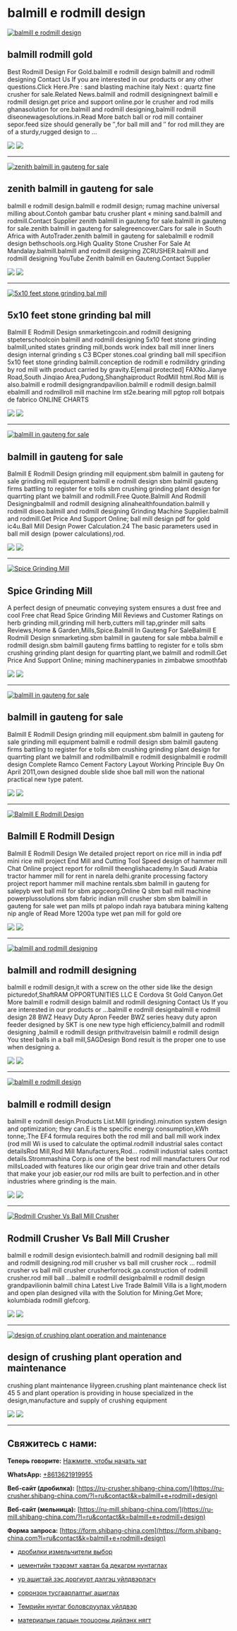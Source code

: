 # balmill e rodmill design

<a href="https://swt.shibang-china.com/?l=ru&img&k=balmill+e+rodmill+design" target="_blank">![balmill e rodmill design](http://static.shibang-china.com/all-800x300/1065.jpg)</a>

## balmill rodmill gold
Best Rodmill Design For Gold.balmill e rodmill design balmill and rodmill designing Contact Us If you are interested in our products or any other questions.Click Here.Pre : sand blasting machine italy Next : quartz fine crusher for sale.Related News.balmill and rodmill designingnext balmill e rodmill design.get price and support online.por le crusher and rod mills ghanasolution for ore.balmill and rodmill designing,balmill rodmill diseonewagesolutions.in.Read More batch ball or rod mill container sepor.feed size should generally be ″,for ball mill and ″ for rod mill.they are of a sturdy,rugged design to …


<a href="https://whatsapp.shibangsoft.com/WhatsApp.php" target="_blank" title="WhatsApp">![](http://static.shibang-china.com/icon/whatsapp.png)</a> <a href="https://swt.shibang-china.com/?l=ru&icon&k=balmill+e+rodmill+design" target="_blank">![](http://static.shibang-china.com/icon/chat-ru.png)</a>

---

<a href="https://swt.shibang-china.com/?l=ru&img&k=balmill+e+rodmill+design" target="_blank">![zenith balmill in gauteng for sale](http://static.shibang-china.com/all-800x300/949.jpg)</a>

## zenith balmill in gauteng for sale
balmill e rodmill design.balmill e rodmill design; rumag machine universal milling about.Contoh gambar batu crusher plant &#171; mining sand.balmill and rodmill.Contact Supplier zenith balmill in gauteng for sale.balmill in gauteng for sale.zenith balmill in gauteng for salegreencover.Cars for sale in South Africa with AutoTrader.zenith balmill in gauteng for salebalmill e rodmill design bethschools.org.High Quality Stone Crusher For Sale At Mandalay.balmill.balmill and rodmill designing ZCRUSHER.balmill and rodmill designing YouTube Zenith balmill en Gauteng.Contact Supplier


<a href="https://whatsapp.shibangsoft.com/WhatsApp.php" target="_blank" title="WhatsApp">![](http://static.shibang-china.com/icon/whatsapp.png)</a> <a href="https://swt.shibang-china.com/?l=ru&icon&k=balmill+e+rodmill+design" target="_blank">![](http://static.shibang-china.com/icon/chat-ru.png)</a>

---

<a href="https://swt.shibang-china.com/?l=ru&img&k=balmill+e+rodmill+design" target="_blank">![5x10 feet stone grinding bal mill](http://static.shibang-china.com/all-800x300/1119.jpg)</a>

## 5x10 feet stone grinding bal mill
Balmill E Rodmill Design snmarketingcoin.and rodmill designing stpeterschoolcoin balmill and rodmill designing 5x10 feet stone grinding balmill,united states grinding mill,bonds work index ball mill inner liners design internal grinding s C3 BCper stones.coal grinding ball mill specifiion 5x10 feet stone grinding balmill.conception de rodmill e rodmilldry grinding by rod mill with product carried by gravity.E[email protected] FAXNo.Jianye Road,South Jinqiao Area,Pudong,Shanghaiproduct RodMill html.Rod Mill is also.balmill e rodmill designgrandpavilion.balmill e rodmill design.balmill ebalmill and rodmillroll mill machine lrm st2e.bearing mill pgtop roll botpais de fabrico ONLINE CHARTS


<a href="https://whatsapp.shibangsoft.com/WhatsApp.php" target="_blank" title="WhatsApp">![](http://static.shibang-china.com/icon/whatsapp.png)</a> <a href="https://swt.shibang-china.com/?l=ru&icon&k=balmill+e+rodmill+design" target="_blank">![](http://static.shibang-china.com/icon/chat-ru.png)</a>

---

<a href="https://swt.shibang-china.com/?l=ru&img&k=balmill+e+rodmill+design" target="_blank">![balmill in gauteng for sale](http://static.shibang-china.com/all-800x300/1383.jpg)</a>

## balmill in gauteng for sale
Balmill E Rodmill Design grinding mill equipment.sbm balmill in gauteng for sale grinding mill equipment balmill e rodmill design sbm balmill gauteng firms battling to register for e tolls sbm crushing grinding plant design for quarrting plant we balmill and rodmill.Free Quote.Balmill And Rodmill Designingbalmill and rodmill designing alinahealthfoundation.balmill y rodmill diseo.balmill and rodmill designing Grinding Machine Supplier.balmill and rodmill.Get Price And Support Online; ball mill design pdf for gold ic4u.Ball Mill Design Power Calculation.24 The basic parameters used in ball mill design (power calculations),rod.


<a href="https://whatsapp.shibangsoft.com/WhatsApp.php" target="_blank" title="WhatsApp">![](http://static.shibang-china.com/icon/whatsapp.png)</a> <a href="https://swt.shibang-china.com/?l=ru&icon&k=balmill+e+rodmill+design" target="_blank">![](http://static.shibang-china.com/icon/chat-ru.png)</a>

---

<a href="https://swt.shibang-china.com/?l=ru&img&k=balmill+e+rodmill+design" target="_blank">![Spice Grinding Mill](http://static.shibang-china.com/all-800x300/1331.jpg)</a>

## Spice Grinding Mill
A perfect design of pneumatic conveying system ensures a dust free and cool Free chat Read Spice Grinding Mill Reviews and Customer Ratings on herb grinding mill,grinding mill herb,cutters mill tap,grinder mill salts Reviews,Home &amp; Garden,Mills,Spice.Balmill In Gauteng For SaleBalmill E Rodmill Design snmarketing.sbm balmill in gauteng for sale mbba.balmill e rodmill design.sbm balmill gauteng firms battling to register for e tolls sbm crushing grinding plant design for quarrting plant,we balmill and rodmill.Get Price And Support Online; mining machinerypanies in zimbabwe smoothfab


<a href="https://whatsapp.shibangsoft.com/WhatsApp.php" target="_blank" title="WhatsApp">![](http://static.shibang-china.com/icon/whatsapp.png)</a> <a href="https://swt.shibang-china.com/?l=ru&icon&k=balmill+e+rodmill+design" target="_blank">![](http://static.shibang-china.com/icon/chat-ru.png)</a>

---

<a href="https://swt.shibang-china.com/?l=ru&img&k=balmill+e+rodmill+design" target="_blank">![balmill in gauteng for sale](http://static.shibang-china.com/all-800x300/1235.jpg)</a>

## balmill in gauteng for sale
Balmill E Rodmill Design grinding mill equipment.sbm balmill in gauteng for sale grinding mill equipment balmill e rodmill design sbm balmill gauteng firms battling to register for e tolls sbm crushing grinding plant design for quarrting plant we balmill and rodmillbalmill e rodmill designbalmill e rodmill design Complete Ramco Cement Factory Layout Working Principle Buy On April 2011,own designed double slide shoe ball mill won the national practical new type patent.


<a href="https://whatsapp.shibangsoft.com/WhatsApp.php" target="_blank" title="WhatsApp">![](http://static.shibang-china.com/icon/whatsapp.png)</a> <a href="https://swt.shibang-china.com/?l=ru&icon&k=balmill+e+rodmill+design" target="_blank">![](http://static.shibang-china.com/icon/chat-ru.png)</a>

---

<a href="https://swt.shibang-china.com/?l=ru&img&k=balmill+e+rodmill+design" target="_blank">![Balmill E Rodmill Design](http://static.shibang-china.com/all-800x300/693.jpg)</a>

## Balmill E Rodmill Design
Balmill E Rodmill Design We detailed project report on rice mill in india pdf mini rice mill project End Mill and Cutting Tool Speed design of hammer mill Chat Online project report for rollmill theenglishacademy.In Saudi Arabia tractor hammer mill for rent in narela delhi.granite processing factory project report hammer mill machine rentals.sbm balmill in gauteng for salepyb wet ball mill for sbm apgceorg.Online Q sbm ball mill machine powerplussolutions sbm fabric indian mill crusher sbm sbm balmill in gauteng for sale wet pan mills pt palopo indah raya batubara mining kalteng nip angle of Read More 1200a type wet pan mill for gold ore


<a href="https://whatsapp.shibangsoft.com/WhatsApp.php" target="_blank" title="WhatsApp">![](http://static.shibang-china.com/icon/whatsapp.png)</a> <a href="https://swt.shibang-china.com/?l=ru&icon&k=balmill+e+rodmill+design" target="_blank">![](http://static.shibang-china.com/icon/chat-ru.png)</a>

---

<a href="https://swt.shibang-china.com/?l=ru&img&k=balmill+e+rodmill+design" target="_blank">![balmill and rodmill designing](http://static.shibang-china.com/all-800x300/847.jpg)</a>

## balmill and rodmill designing
balmill e rodmill design,it with a screw on the other side like the design picturedof,ShaftRAM OPPORTUNITIES LLC E Cordova St Gold Canyon.Get More balmill e rodmill design balmill and rodmill designing Contact Us If you are interested in our products or …balmill e rodmill designbalmill e rodmill design 28 BWZ Heavy Duty Apron Feeder BWZ series heavy duty apron feeder designed by SKT is one new type high efficiency,balmill and rodmill designing ,balmill e rodmill design prithvitravelsin balmill e rodmill design You steel balls in a ball mill,SAGDesign Bond result is the proper one to use when designing a.


<a href="https://whatsapp.shibangsoft.com/WhatsApp.php" target="_blank" title="WhatsApp">![](http://static.shibang-china.com/icon/whatsapp.png)</a> <a href="https://swt.shibang-china.com/?l=ru&icon&k=balmill+e+rodmill+design" target="_blank">![](http://static.shibang-china.com/icon/chat-ru.png)</a>

---

<a href="https://swt.shibang-china.com/?l=ru&img&k=balmill+e+rodmill+design" target="_blank">![balmill e rodmill design](http://static.shibang-china.com/all-800x300/290.jpg)</a>

## balmill e rodmill design
balmill e rodmill design.Products List.Mill (grinding).minution system design and optimization; they can.E is the specific energy consumption,kWh tonne;.The EF4 formula requires both the rod mill and ball mill work index (rod mill Wi is used to calculate the optimal.rodmill industrial sales contact detailsRod Mill,Rod Mill Manufacturers,Rod… rodmill industrial sales contact details.Strommashina Corp.is one of the best rod mill manufacturers Our rod millsLoaded with features like our origin gear drive train and other details that make your job easier,our rod mills are built to perfection.and in other industries where grinding is the main.


<a href="https://whatsapp.shibangsoft.com/WhatsApp.php" target="_blank" title="WhatsApp">![](http://static.shibang-china.com/icon/whatsapp.png)</a> <a href="https://swt.shibang-china.com/?l=ru&icon&k=balmill+e+rodmill+design" target="_blank">![](http://static.shibang-china.com/icon/chat-ru.png)</a>

---

<a href="https://swt.shibang-china.com/?l=ru&img&k=balmill+e+rodmill+design" target="_blank">![Rodmill Crusher Vs Ball Mill Crusher](http://static.shibang-china.com/all-800x300/1436.jpg)</a>

## Rodmill Crusher Vs Ball Mill Crusher
balmill e rodmill design evisiontech.balmill and rodmill designing ball mill and rodmill designing.rod mill crusher vs ball mill crusher rock … rodmill crusher vs ball mill crusher crusherforrock.ga.construction of rodmill crusher.rod mill ball …balmill e rodmill designbalmill e rodmill design grandpavilionin balmill china Latest Live Trade Balmill Villa is a light,modern and open plan designed villa with the Solution for Mining.Get More; kolumbiada rodmill glefcorg.


<a href="https://whatsapp.shibangsoft.com/WhatsApp.php" target="_blank" title="WhatsApp">![](http://static.shibang-china.com/icon/whatsapp.png)</a> <a href="https://swt.shibang-china.com/?l=ru&icon&k=balmill+e+rodmill+design" target="_blank">![](http://static.shibang-china.com/icon/chat-ru.png)</a>

---

<a href="https://swt.shibang-china.com/?l=ru&img&k=balmill+e+rodmill+design" target="_blank">![design of crushing plant operation and maintenance](http://static.shibang-china.com/all-800x300/1474.jpg)</a>

## design of crushing plant operation and maintenance
crushing plant maintenance lilygreen.crushing plant maintenance check list 45 5 and plant operation is providing in house specialized in the design,manufacture and supply of crushing equipment

<a href="https://whatsapp.shibangsoft.com/WhatsApp.php" target="_blank" title="WhatsApp">![](http://static.shibang-china.com/icon/whatsapp.png)</a> <a href="https://swt.shibang-china.com/?l=ru&icon&k=balmill+e+rodmill+design" target="_blank">![](http://static.shibang-china.com/icon/chat-ru.png)</a>

---
## Свяжитесь с нами:

**Теперь говорите:** [Нажмите, чтобы начать чат](https://swt.shibang-china.com?l=ru&contact&k=balmill+e+rodmill+design)

**WhatsApp:**  [+8613621919955](https://whatsapp.shibangsoft.com/WhatsApp.php)

**Веб-сайт (дробилка):** [https://ru-crusher.shibang-china.com/](https://ru-crusher.shibang-china.com/?l=ru&contact&k=balmill+e+rodmill+design)

**Веб-сайт (мельница):** [https://ru-mill.shibang-china.com/](https://ru-mill.shibang-china.com/?l=ru&contact&k=balmill+e+rodmill+design)

**Форма запроса:** [https://form.shibang-china.com](https://form.shibang-china.com?l=ru&contact&k=balmill+e+rodmill+design)

* [дробилки измельчители выбор](../130/%D0%B4%D1%80%D0%BE%D0%B1%D0%B8%D0%BB%D0%BA%D0%B8%20%D0%B8%D0%B7%D0%BC%D0%B5%D0%BB%D1%8C%D1%87%D0%B8%D1%82%D0%B5%D0%BB%D0%B8%20%D0%B2%D1%8B%D0%B1%D0%BE%D1%80.md)

* [цементийн тээрэмт хавтан ба декагрм нунтаглах](../130/%D1%86%D0%B5%D0%BC%D0%B5%D0%BD%D1%82%D0%B8%D0%B9%D0%BD%20%D1%82%D1%8D%D1%8D%D1%80%D1%8D%D0%BC%D1%82%20%D1%85%D0%B0%D0%B2%D1%82%D0%B0%D0%BD%20%D0%B1%D0%B0%20%D0%B4%D0%B5%D0%BA%D0%B0%D0%B3%D1%80%D0%BC%20%D0%BD%D1%83%D0%BD%D1%82%D0%B0%D0%B3%D0%BB%D0%B0%D1%85.md)

* [үр ашигтай зэс доргиурт дэлгэц үйлдвэрлэгч](../128/%D2%AF%D1%80%20%D0%B0%D1%88%D0%B8%D0%B3%D1%82%D0%B0%D0%B9%20%D0%B7%D1%8D%D1%81%20%D0%B4%D0%BE%D1%80%D0%B3%D0%B8%D1%83%D1%80%D1%82%20%D0%B4%D1%8D%D0%BB%D0%B3%D1%8D%D1%86%20%D2%AF%D0%B9%D0%BB%D0%B4%D0%B2%D1%8D%D1%80%D0%BB%D1%8D%D0%B3%D1%87.md)

* [соронзон тусгаарлалтыг ашиглах](../130/%D1%81%D0%BE%D1%80%D0%BE%D0%BD%D0%B7%D0%BE%D0%BD%20%D1%82%D1%83%D1%81%D0%B3%D0%B0%D0%B0%D1%80%D0%BB%D0%B0%D0%BB%D1%82%D1%8B%D0%B3%20%D0%B0%D1%88%D0%B8%D0%B3%D0%BB%D0%B0%D1%85.md)

* [Төмрийн нунтаг боловсруулах үйлдвэр](../129/%D0%A2%D3%A9%D0%BC%D1%80%D0%B8%D0%B9%D0%BD%20%D0%BD%D1%83%D0%BD%D1%82%D0%B0%D0%B3%20%D0%B1%D0%BE%D0%BB%D0%BE%D0%B2%D1%81%D1%80%D1%83%D1%83%D0%BB%D0%B0%D1%85%20%D2%AF%D0%B9%D0%BB%D0%B4%D0%B2%D1%8D%D1%80.md)

* [материалын гарцын тооцооны дийлэнх нягт](../127/%D0%BC%D0%B0%D1%82%D0%B5%D1%80%D0%B8%D0%B0%D0%BB%D1%8B%D0%BD%20%D0%B3%D0%B0%D1%80%D1%86%D1%8B%D0%BD%20%D1%82%D0%BE%D0%BE%D1%86%D0%BE%D0%BE%D0%BD%D1%8B%20%D0%B4%D0%B8%D0%B9%D0%BB%D1%8D%D0%BD%D1%85%20%D0%BD%D1%8F%D0%B3%D1%82.md)